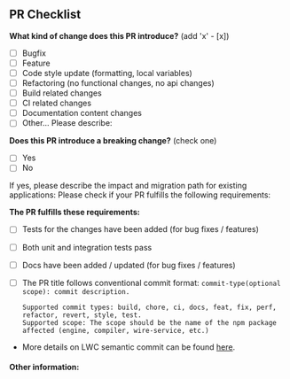 ## PR Checklist

**What kind of change does this PR introduce?** (add 'x' - [x])

- [ ] Bugfix
- [ ] Feature
- [ ] Code style update (formatting, local variables)
- [ ] Refactoring (no functional changes, no api changes)
- [ ] Build related changes
- [ ] CI related changes
- [ ] Documentation content changes
- [ ] Other... Please describe:

**Does this PR introduce a breaking change?** (check one)

- [ ] Yes
- [ ] No

If yes, please describe the impact and migration path for existing applications:
Please check if your PR fulfills the following requirements:

**The PR fulfills these requirements:**
- [ ] Tests for the changes have been added (for bug fixes / features)
- [ ] Both unit and integration tests pass
- [ ] Docs have been added / updated (for bug fixes / features)
- [ ] The PR title follows conventional commit format:
      ```
            commit-type(optional scope): commit description.
      ```
      
      Supported commit types: build, chore, ci, docs, feat, fix, perf, refactor, revert, style, test.
      Supported scope: The scope should be the name of the npm package affected (engine, compiler, wire-service, etc.)
      
      
 - More details on LWC semantic commit can be found [here](https://git.soma.salesforce.com/lwc/lwc/blob/master/CONTRIBUTING.md#commit).
      
      

#### Other information:

